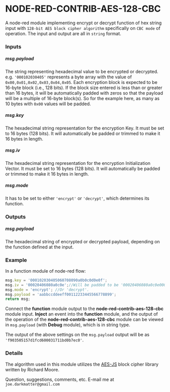 # NODE-RED-CONTRIB-AES-128-CBC

A node-red module implementing encrypt or decrypt function of hex string input with `128-bit AES block cipher algorithm` specifically on `CBC mode` of operation. The input and output are all in `string` format.

### Inputs

##### msg.payload
The string representing hexadecimal value to be encrypted or decrypted.
e.g. `'000102030405'` represents a byte array with the value of `0x00,0x01,0x02,0x03,0x04,0x05`.
Each encryption block is expected to be 16-byte block (i.e., 128 bits).
If the block size entered
is less than or greater than 16 bytes, it will be automatically padded with zeros so that
the payload will be a multiple of 16-byte block(s).
So for the example here, as many as 10 bytes with `0x00` values will be padded.

##### msg.key
The hexadecimal string representation for the encryption Key.
It must be set to 16 bytes (128 bits).
It will automatically be padded or trimmed to make it 16 bytes in length.

##### msg.iv
The hexadecimal string representation for the encryption Initialization Vector.
It must be set to 16 bytes (128 bits).
It will automatically be padded or trimmed to make it 16 bytes in length.

##### msg.mode
It has to be set to either `'encrypt'` or `'decrypt'`, which determines its function.

### Outputs

##### msg.payload
The hexadecimal string of encrypted or decrypted payload,
depending on the function defined at the input.

### Example

In a function module of node-red flow:

```javascript
msg.key = '000102030405060708090a0b0c0d0e0f';
msg.iv = '00020406080a0c0e';//Will be padded to be '00020406080a0c0e0000000000000000'
msg.mode = 'encrypt'; //Or 'decrypt'.
msg.payload = 'aabbccddeeff00112233445566778899';
return msg;
```

Connect the **function** module output to the **node-red-contrib-aes-128-cbc** module input.
**Inject** an event into the **function** module, and the output of the operation of the **node-red-contrib-aes-128-cbc** module can be viewed in `msg.payload` (with **Debug** module), which is in string type.

The output of the above settings on the `msg.payload` output will be as `'f903505157d1fcd600031711bd0b7ec0'`.

### Details
The algorithm used in this module utilizes the [AES-JS](https://github.com/ricmoo/aes-js)
block cipher library written by Richard Moore.

Question, suggestions, comments, etc.
E-mail me at `joe.darkmatter@gmail.com`
